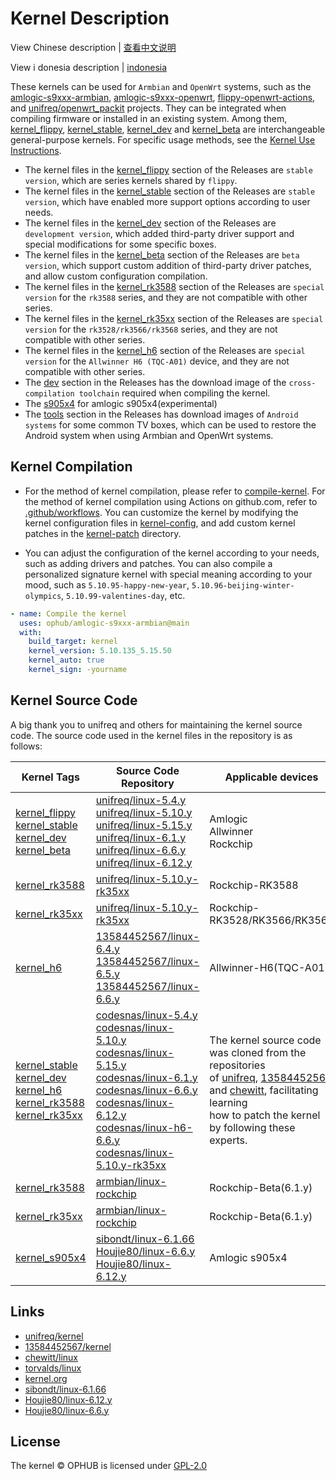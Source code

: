 # Kernel Description

View Chinese description  |  [查看中文说明](README.cn.md)

View i donesia description  |  [indonesia](README.ID.md)

These kernels can be used for `Armbian` and `OpenWrt` systems, such as the [amlogic-s9xxx-armbian](https://github.com/ophub/amlogic-s9xxx-armbian), [amlogic-s9xxx-openwrt](https://github.com/ophub/amlogic-s9xxx-openwrt), [flippy-openwrt-actions](https://github.com/ophub/flippy-openwrt-actions), and [unifreq/openwrt_packit](https://github.com/unifreq/openwrt_packit) projects. They can be integrated when compiling firmware or installed in an existing system. Among them, [kernel_flippy](https://github.com/ophub/kernel/releases/tag/kernel_flippy), [kernel_stable](https://github.com/ophub/kernel/releases/tag/kernel_stable), [kernel_dev](https://github.com/ophub/kernel/releases/tag/kernel_dev) and [kernel_beta](https://github.com/ophub/kernel/releases/tag/kernel_beta) are interchangeable general-purpose kernels. For specific usage methods, see the [Kernel Use Instructions](https://github.com/ophub/amlogic-s9xxx-armbian/tree/main/compile-kernel).

- The kernel files in the [kernel_flippy](https://github.com/ophub/kernel/releases/tag/kernel_flippy) section of the Releases are `stable version`, which are series kernels shared by `flippy`.
- The kernel files in the [kernel_stable](https://github.com/ophub/kernel/releases/tag/kernel_stable) section of the Releases are `stable version`, which have enabled more support options according to user needs.
- The kernel files in the [kernel_dev](https://github.com/ophub/kernel/releases/tag/kernel_dev) section of the Releases are `development version`, which added third-party driver support and special modifications for some specific boxes.
- The kernel files in the [kernel_beta](https://github.com/ophub/kernel/releases/tag/kernel_beta) section of the Releases are `beta version`, which support custom addition of third-party driver patches, and allow custom configuration compilation.
- The kernel files in the [kernel_rk3588](https://github.com/ophub/kernel/releases/tag/kernel_rk3588) section of the Releases are `special version` for the `rk3588` series, and they are not compatible with other series.
- The kernel files in the [kernel_rk35xx](https://github.com/ophub/kernel/releases/tag/kernel_rk35xx) section of the Releases are `special version` for the `rk3528/rk3566/rk3568` series, and they are not compatible with other series.
- The kernel files in the [kernel_h6](https://github.com/ophub/kernel/releases/tag/kernel_h6) section of the Releases are `special version` for the `Allwinner H6 (TQC-A01)` device, and they are not compatible with other series.
- The [dev](https://github.com/ophub/kernel/releases/tag/dev) section in the Releases has the download image of the `cross-compilation toolchain` required when compiling the kernel.
- The [s905x4](https://github.com/Dirgha80/kernel/releases/tag/s905x4) for amlogic s905x4(experimental)
- The [tools](https://github.com/ophub/kernel/releases/tag/tools) section in the Releases has download images of `Android systems` for some common TV boxes, which can be used to restore the Android system when using Armbian and OpenWrt systems.


## Kernel Compilation

- For the method of kernel compilation, please refer to [compile-kernel](https://github.com/ophub/amlogic-s9xxx-armbian/tree/main/compile-kernel). For the method of kernel compilation using Actions on github.com, refer to [.github/workflows](.github/workflows). You can customize the kernel by modifying the kernel configuration files in [kernel-config](kernel-config), and add custom kernel patches in the [kernel-patch](kernel-patch) directory.

- You can adjust the configuration of the kernel according to your needs, such as adding drivers and patches. You can also compile a personalized signature kernel with special meaning according to your mood, such as `5.10.95-happy-new-year`, `5.10.96-beijing-winter-olympics`, `5.10.99-valentines-day`, etc.

```yaml
- name: Compile the kernel
  uses: ophub/amlogic-s9xxx-armbian@main
  with:
    build_target: kernel
    kernel_version: 5.10.135_5.15.50
    kernel_auto: true
    kernel_sign: -yourname
```

## Kernel Source Code

A big thank you to unifreq and others for maintaining the kernel source code. The source code used in the kernel files in the repository is as follows:

| Kernel Tags   | Source Code Repository  | Applicable devices      |
| ------------- | ----------------------- | ----------------------- |
| [kernel_flippy](https://github.com/ophub/kernel/releases/tag/kernel_flippy)<br>[kernel_stable](https://github.com/ophub/kernel/releases/tag/kernel_stable)<br>[kernel_dev](https://github.com/ophub/kernel/releases/tag/kernel_dev)<br>[kernel_beta](https://github.com/ophub/kernel/releases/tag/kernel_beta) | [unifreq/linux-5.4.y](https://github.com/unifreq/linux-5.4.y)<br>[unifreq/linux-5.10.y](https://github.com/unifreq/linux-5.10.y)<br>[unifreq/linux-5.15.y](https://github.com/unifreq/linux-5.15.y)<br>[unifreq/linux-6.1.y](https://github.com/unifreq/linux-6.1.y)<br>[unifreq/linux-6.6.y](https://github.com/unifreq/linux-6.6.y)<br>[unifreq/linux-6.12.y](https://github.com/unifreq/linux-6.12.y) | Amlogic<br>Allwinner<br>Rockchip |
| [kernel_rk3588](https://github.com/ophub/kernel/releases/tag/kernel_rk3588) | [unifreq/linux-5.10.y-rk35xx](https://github.com/unifreq/linux-5.10.y-rk35xx) | Rockchip-RK3588 |
| [kernel_rk35xx](https://github.com/ophub/kernel/releases/tag/kernel_rk35xx) | [unifreq/linux-5.10.y-rk35xx](https://github.com/unifreq/linux-5.10.y-rk35xx) | Rockchip-RK3528/RK3566/RK3568 |
| [kernel_h6](https://github.com/ophub/kernel/releases/tag/kernel_h6) | [13584452567/linux-6.4.y](https://github.com/13584452567/linux-6.4.y)<br>[13584452567/linux-6.5.y](https://github.com/13584452567/linux-6.5.y)<br>[13584452567/linux-6.6.y](https://github.com/13584452567/linux-6.6.y) | Allwinner-H6(TQC-A01) |
| [kernel_stable](https://github.com/ophub/kernel/releases/tag/kernel_stable)<br>[kernel_dev](https://github.com/ophub/kernel/releases/tag/kernel_dev)<br>[kernel_h6](https://github.com/ophub/kernel/releases/tag/kernel_h6)<br>[kernel_rk3588](https://github.com/ophub/kernel/releases/tag/kernel_rk3588)<br>[kernel_rk35xx](https://github.com/ophub/kernel/releases/tag/kernel_rk35xx) | [codesnas/linux-5.4.y](https://github.com/codesnas/linux-5.4.y)<br>[codesnas/linux-5.10.y](https://github.com/codesnas/linux-5.10.y)<br>[codesnas/linux-5.15.y](https://github.com/codesnas/linux-5.15.y)<br>[codesnas/linux-6.1.y](https://github.com/codesnas/linux-6.1.y)<br>[codesnas/linux-6.6.y](https://github.com/codesnas/linux-6.6.y)<br>[codesnas/linux-6.12.y](https://github.com/codesnas/linux-6.12.y)<br>[codesnas/linux-h6-6.6.y](https://github.com/codesnas/linux-h6-6.6.y)<br>[codesnas/linux-5.10.y-rk35xx](https://github.com/codesnas/linux-5.10.y-rk35xx) | The kernel source code was cloned from the repositories <br>of [unifreq](https://github.com/unifreq), [13584452567](https://github.com/13584452567) and [chewitt](https://github.com/chewitt/linux), facilitating learning <br>how to patch the kernel by following these experts. |
| [kernel_rk3588](https://github.com/ophub/kernel/releases/tag/kernel_rk3588) | [armbian/linux-rockchip](https://github.com/armbian/linux-rockchip) | Rockchip-Beta(6.1.y) |
| [kernel_rk35xx](https://github.com/ophub/kernel/releases/tag/kernel_rk35xx) | [armbian/linux-rockchip](https://github.com/armbian/linux-rockchip) | Rockchip-Beta(6.1.y) |
| [kernel_s905x4](https://github.com/Houjie80/kernel2/releases/tag/kernel_s905x4) | [sibondt/linux-6.1.66](https://github.com/sib0ndt/linux-6.1.66)<br>[Houjie80/linux-6.6.y](https://github.com/Houjie80/linux-6.6.y)<br>[Houjie80/linux-6.12.y](https://github.com/Houjie80/linux-6.12.y) | Amlogic s905x4


## Links

- [unifreq/kernel](https://github.com/unifreq)
- [13584452567/kernel](https://github.com/13584452567/linux-6.4.y)
- [chewitt/linux](https://github.com/chewitt/linux)
- [torvalds/linux](https://github.com/torvalds/linux)
- [kernel.org](https://kernel.org)
- [sibondt/linux-6.1.66](https://github.com/sib0ndt/linux-6.1.66)
- [Houjie80/linux-6.12.y](https://github.com/Houjie80/linux-6.12.y)
- [Houjie80/linux-6.6.y](https://github.com/Houjie80/linux-6.6.y)

## License

The kernel © OPHUB is licensed under [GPL-2.0](https://github.com/ophub/kernel/blob/main/LICENSE)
